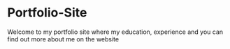 # Portfolio-Site

Welcome to my portfolio site where my education, experience and you can find out more about me on the website
